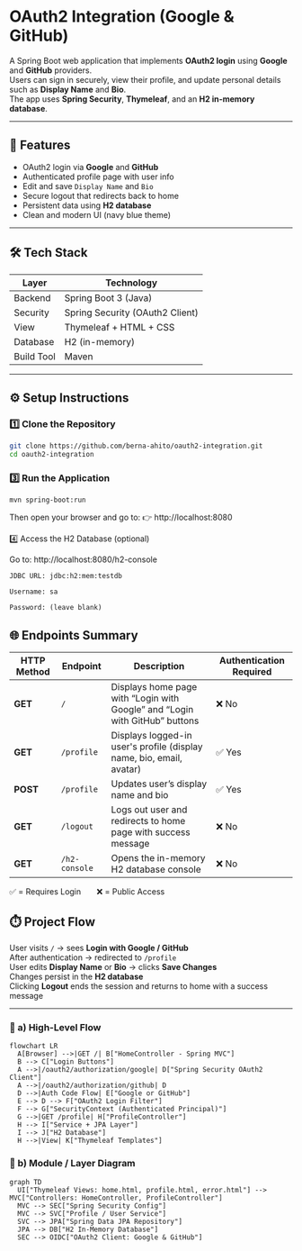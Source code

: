 # OAuth2 Integration (Google & GitHub)

A Spring Boot web application that implements **OAuth2 login** using **Google** and **GitHub** providers.  
Users can sign in securely, view their profile, and update personal details such as **Display Name** and **Bio**.  
The app uses **Spring Security**, **Thymeleaf**, and an **H2 in-memory database**.

---
## 🚀 Features

-  OAuth2 login via **Google** and **GitHub**
-  Authenticated profile page with user info
-  Edit and save `Display Name` and `Bio`
-  Secure logout that redirects back to home
- Persistent data using **H2 database**
-  Clean and modern UI (navy blue theme)

---

## 🛠️ Tech Stack

| Layer | Technology |
|-------|-------------|
| Backend | Spring Boot 3 (Java) |
| Security | Spring Security (OAuth2 Client) |
| View | Thymeleaf + HTML + CSS |
| Database | H2 (in-memory) |
| Build Tool | Maven |

---

## ⚙️ Setup Instructions

### 1️⃣ Clone the Repository
```bash
git clone https://github.com/berna-ahito/oauth2-integration.git
cd oauth2-integration
```

### 3️⃣ Run the Application
```
mvn spring-boot:run
```

Then open your browser and go to:
👉 http://localhost:8080

4️⃣ Access the H2 Database (optional)

Go to: http://localhost:8080/h2-console
```
JDBC URL: jdbc:h2:mem:testdb

Username: sa

Password: (leave blank)
```
## 🌐 Endpoints Summary

| HTTP Method | Endpoint | Description | Authentication Required |
|--------------|-----------|--------------|--------------------------|
| **GET** | `/` | Displays home page with “Login with Google” and “Login with GitHub” buttons | ❌ No |
| **GET** | `/profile` | Displays logged-in user's profile (display name, bio, email, avatar) | ✅ Yes |
| **POST** | `/profile` | Updates user’s display name and bio | ✅ Yes |
| **GET** | `/logout` | Logs out user and redirects to home page with success message | ❌ No |
| **GET** | `/h2-console` | Opens the in-memory H2 database console | ❌ No |

✅ = Requires Login  ❌ = Public Access

## ⏱️ Project Flow

User visits `/` → sees **Login with Google / GitHub**  
After authentication → redirected to `/profile`  
User edits **Display Name** or **Bio** → clicks **Save Changes**  
Changes persist in the **H2 database**  
Clicking **Logout** ends the session and returns to home with a success message  

---

### 🧭 a) High-Level Flow
```mermaid
flowchart LR
  A[Browser] -->|GET /| B["HomeController - Spring MVC"]
  B --> C["Login Buttons"]
  A -->|/oauth2/authorization/google| D["Spring Security OAuth2 Client"]
  A -->|/oauth2/authorization/github| D
  D -->|Auth Code Flow| E["Google or GitHub"]
  E --> D --> F["OAuth2 Login Filter"]
  F --> G["SecurityContext (Authenticated Principal)"]
  G -->|GET /profile| H["ProfileController"]
  H --> I["Service + JPA Layer"]
  I --> J["H2 Database"]
  H -->|View| K["Thymeleaf Templates"]
```
### 🧩 b) Module / Layer Diagram
```mermaid
graph TD
  UI["Thymeleaf Views: home.html, profile.html, error.html"] --> MVC["Controllers: HomeController, ProfileController"]
  MVC --> SEC["Spring Security Config"]
  MVC --> SVC["Profile / User Service"]
  SVC --> JPA["Spring Data JPA Repository"]
  JPA --> DB["H2 In-Memory Database"]
  SEC --> OIDC["OAuth2 Client: Google & GitHub"]
```

